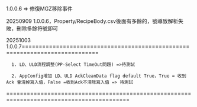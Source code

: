 1.0.0.6 => 修復MGZ移除事件

20250909 1.0.0.6，Property/RecipeBody.csv後面有多餘的，號導致解析失敗，刪除多餘符號即可


20251003 1.0.0.7============================================================================

      1. LD、ULD流程調整(PP-Select TimeOut問題) =>待測試
                
      2. AppConfig增加 LD、ULD AckCleanData flag default True，True = 收到Ack 會清掉寫入值，False =收到Ack不清除寫入值 => 待測試
==========================================================================================
